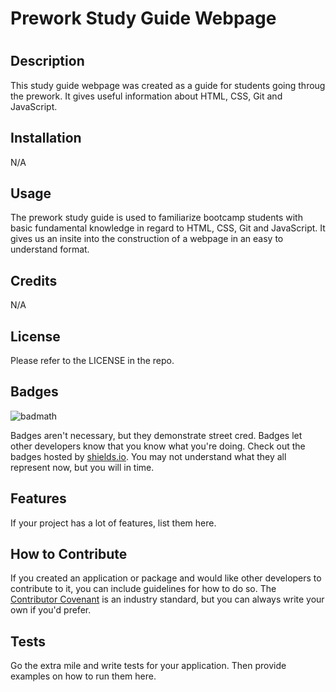 # Prework Study Guide Webpage
# <Your-Project-Title>

## Description

This study guide webpage was created as a guide for students going throug the prework. It gives useful information about HTML, CSS, Git and JavaScript.


## Installation

N/A

## Usage

The prework study guide is used to familiarize bootcamp students with basic fundamental knowledge in regard to HTML, CSS, Git and JavaScript. It gives us an insite into the construction of a webpage in an easy to understand format.

## Credits

N/A

## License

Please refer to the LICENSE in the repo.


## Badges

![badmath](https://img.shields.io/github/languages/top/nielsenjared/badmath)

Badges aren't necessary, but they demonstrate street cred. Badges let other developers know that you know what you're doing. Check out the badges hosted by [shields.io](https://shields.io/). You may not understand what they all represent now, but you will in time.

## Features

If your project has a lot of features, list them here.

## How to Contribute

If you created an application or package and would like other developers to contribute to it, you can include guidelines for how to do so. The [Contributor Covenant](https://www.contributor-covenant.org/) is an industry standard, but you can always write your own if you'd prefer.

## Tests

Go the extra mile and write tests for your application. Then provide examples on how to run them here.
